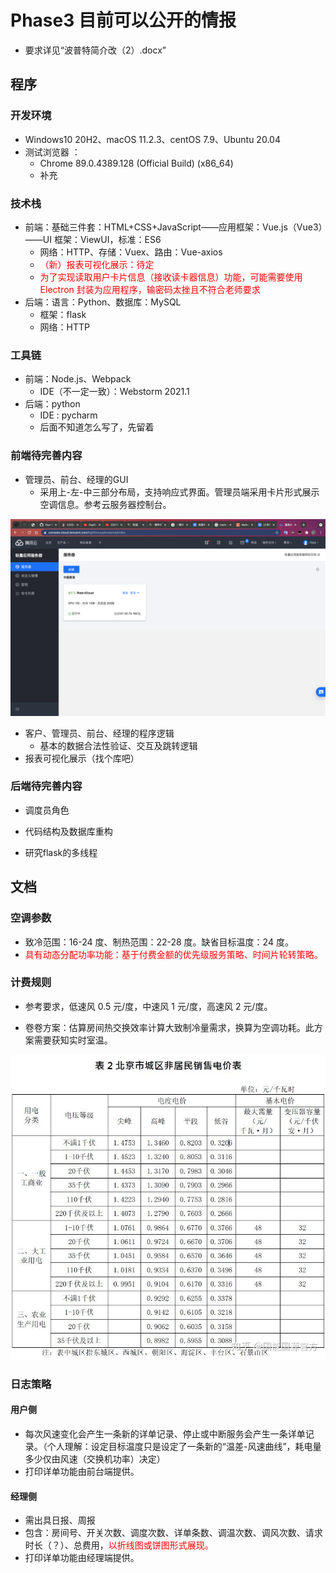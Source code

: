 # Phase3 目前可以公开的情报

* 要求详见“波普特简介改（2）.docx”

## 程序

### 开发环境

* Windows10 20H2、macOS 11.2.3、centOS 7.9、Ubuntu 20.04
* 测试浏览器 ：
	* Chrome 89.0.4389.128 (Official Build) (x86_64)
	* 补充

### 技术栈

* 前端：基础三件套：HTML+CSS+JavaScript——应用框架：Vue.js（Vue3）——UI 框架：ViewUI，标准：ES6
	* 网络：HTTP、存储：Vuex、路由：Vue-axios
	* <span style="color:red;">（新）报表可视化展示：待定</span>
	* <span style="color:red;">为了实现读取用户卡片信息（接收读卡器信息）功能，可能需要使用 Electron 封装为应用程序，输密码太挫且不符合老师要求</span>
* 后端：语言：Python、数据库：MySQL
	* 框架：flask
	* 网络：HTTP

### 工具链

* 前端：Node.js、Webpack
	* IDE（不一定一致）：Webstorm 2021.1
* 后端：python
    * IDE : pycharm
    * 后面不知道怎么写了，先留着

### 前端待完善内容

* 管理员、前台、经理的GUI
	* 采用上-左-中三部分布局，支持响应式界面。管理员端采用卡片形式展示空调信息。参考云服务器控制台。

<img src="前端修改内容.assets/image-20210420150039795.png" alt="image-20210420150039795" style="zoom:50%;" />

* 客户、管理员、前台、经理的程序逻辑
	* 基本的数据合法性验证、交互及跳转逻辑
* 报表可视化展示（找个库吧）

### 后端待完善内容

* 调度员角色

* 代码结构及数据库重构
* 研究flask的多线程

## 文档

### 空调参数

* 致冷范围：16-24 度、制热范围：22-28 度。缺省目标温度：24 度。
* <span style="color:red;">具有动态分配功率功能：基于付费金额的优先级服务策略、时间片轮转策略。</span>

### 计费规则

* 参考要求，低速风 0.5 元/度，中速风 1 元/度，高速风 2 元/度。

* 卷卷方案：估算房间热交换效率计算大致制冷量需求，换算为空调功耗。此方案需要获知实时室温。

<img src="前端修改内容.assets/北京市非居民用电价格.jpg" alt="北京市非居民用电价格" style="zoom: 67%;" />

### 日志策略

#### 用户侧

* 每次风速变化会产生一条新的详单记录、停止或中断服务会产生一条详单记录。（个人理解：设定目标温度只是设定了一条新的“温差-风速曲线”，耗电量多少仅由风速（交换机功率）决定）
* 打印详单功能由前台端提供。

#### 经理侧

* 需出具日报、周报
* 包含：房间号、开关次数、调度次数、详单条数、调温次数、调风次数、请求时长（？）、总费用，<span style="color:red;">以折线图或饼图形式展现。</span>
* 打印详单功能由经理端提供。

